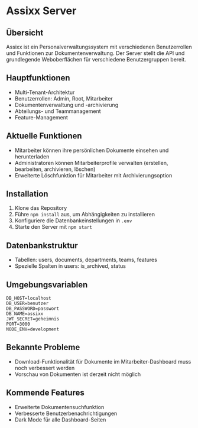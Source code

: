 # Assixx Server

## Übersicht
Assixx ist ein Personalverwaltungssystem mit verschiedenen Benutzerrollen und Funktionen zur Dokumentenverwaltung. Der Server stellt die API und grundlegende Weboberflächen für verschiedene Benutzergruppen bereit.

## Hauptfunktionen
- Multi-Tenant-Architektur
- Benutzerrollen: Admin, Root, Mitarbeiter
- Dokumentenverwaltung und -archivierung
- Abteilungs- und Teammanagement
- Feature-Management

## Aktuelle Funktionen
- Mitarbeiter können ihre persönlichen Dokumente einsehen und herunterladen
- Administratoren können Mitarbeiterprofile verwalten (erstellen, bearbeiten, archivieren, löschen)
- Erweiterte Löschfunktion für Mitarbeiter mit Archivierungsoption

## Installation
1. Klone das Repository
2. Führe `npm install` aus, um Abhängigkeiten zu installieren
3. Konfiguriere die Datenbankeinstellungen in `.env`
4. Starte den Server mit `npm start`

## Datenbankstruktur
- Tabellen: users, documents, departments, teams, features
- Spezielle Spalten in users: is_archived, status

## Umgebungsvariablen
```
DB_HOST=localhost
DB_USER=benutzer
DB_PASSWORD=passwort
DB_NAME=assixx
JWT_SECRET=geheimnis
PORT=3000
NODE_ENV=development
```

## Bekannte Probleme
- Download-Funktionalität für Dokumente im Mitarbeiter-Dashboard muss noch verbessert werden
- Vorschau von Dokumenten ist derzeit nicht möglich

## Kommende Features
- Erweiterte Dokumentensuchfunktion
- Verbesserte Benutzerbenachrichtigungen
- Dark Mode für alle Dashboard-Seiten